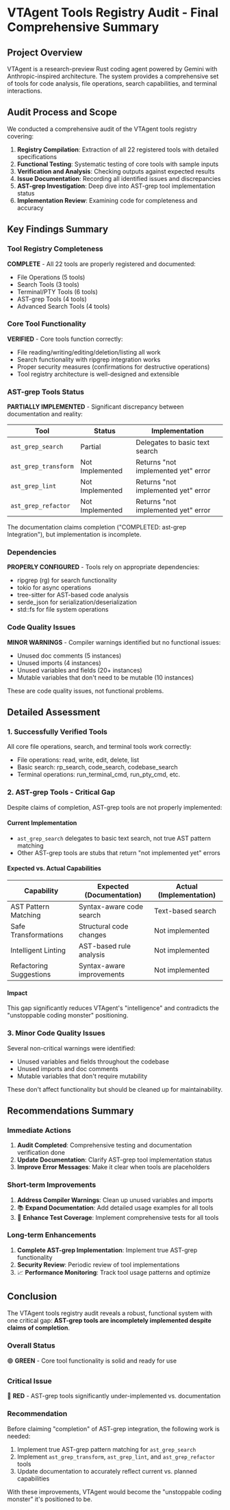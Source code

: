 # VTAgent Tools Registry Audit - Final Comprehensive Summary

## Project Overview

VTAgent is a research-preview Rust coding agent powered by Gemini with Anthropic-inspired architecture. The system provides a comprehensive set of tools for code analysis, file operations, search capabilities, and terminal interactions.

## Audit Process and Scope

We conducted a comprehensive audit of the VTAgent tools registry covering:

1. **Registry Compilation**: Extraction of all 22 registered tools with detailed specifications
2. **Functional Testing**: Systematic testing of core tools with sample inputs
3. **Verification and Analysis**: Checking outputs against expected results
4. **Issue Documentation**: Recording all identified issues and discrepancies
5. **AST-grep Investigation**: Deep dive into AST-grep tool implementation status
6. **Implementation Review**: Examining code for completeness and accuracy

## Key Findings Summary

### Tool Registry Completeness
**COMPLETE** - All 22 tools are properly registered and documented:
- File Operations (5 tools)
- Search Tools (3 tools)
- Terminal/PTY Tools (6 tools)
- AST-grep Tools (4 tools)
- Advanced Search Tools (4 tools)

### Core Tool Functionality
**VERIFIED** - Core tools function correctly:
- File reading/writing/editing/deletion/listing all work
- Search functionality with ripgrep integration works
- Proper security measures (confirmations for destructive operations)
- Tool registry architecture is well-designed and extensible

### AST-grep Tools Status
**PARTIALLY IMPLEMENTED** - Significant discrepancy between documentation and reality:

| Tool | Status | Implementation |
|------|--------|----------------|
| `ast_grep_search` | Partial | Delegates to basic text search |
| `ast_grep_transform` | Not Implemented | Returns "not implemented yet" error |
| `ast_grep_lint` | Not Implemented | Returns "not implemented yet" error |
| `ast_grep_refactor` | Not Implemented | Returns "not implemented yet" error |

The documentation claims completion ("COMPLETED: ast-grep Integration"), but implementation is incomplete.

### Dependencies
**PROPERLY CONFIGURED** - Tools rely on appropriate dependencies:
- ripgrep (rg) for search functionality
- tokio for async operations
- tree-sitter for AST-based code analysis
- serde_json for serialization/deserialization
- std::fs for file system operations

### Code Quality Issues
**MINOR WARNINGS** - Compiler warnings identified but no functional issues:
- Unused doc comments (5 instances)
- Unused imports (4 instances)
- Unused variables and fields (20+ instances)
- Mutable variables that don't need to be mutable (10 instances)

These are code quality issues, not functional problems.

## Detailed Assessment

### 1. Successfully Verified Tools

All core file operations, search, and terminal tools work correctly:
- File operations: read, write, edit, delete, list
- Basic search: rp_search, code_search, codebase_search
- Terminal operations: run_terminal_cmd, run_pty_cmd, etc.

### 2. AST-grep Tools - Critical Gap

Despite claims of completion, AST-grep tools are not properly implemented:

#### Current Implementation
- `ast_grep_search` delegates to basic text search, not true AST pattern matching
- Other AST-grep tools are stubs that return "not implemented yet" errors

#### Expected vs. Actual Capabilities
| Capability | Expected (Documentation) | Actual (Implementation) |
|-----------|-------------------------|-------------------------|
| AST Pattern Matching | Syntax-aware code search | Text-based search |
| Safe Transformations | Structural code changes | Not implemented |
| Intelligent Linting | AST-based rule analysis | Not implemented |
| Refactoring Suggestions | Syntax-aware improvements | Not implemented |

#### Impact
This gap significantly reduces VTAgent's "intelligence" and contradicts the "unstoppable coding monster" positioning.

### 3. Minor Code Quality Issues

Several non-critical warnings were identified:
- Unused variables and fields throughout the codebase
- Unused imports and doc comments
- Mutable variables that don't require mutability

These don't affect functionality but should be cleaned up for maintainability.

## Recommendations Summary

### Immediate Actions
1. **Audit Completed**: Comprehensive testing and documentation verification done
2. **Update Documentation**: Clarify AST-grep tool implementation status
3. **Improve Error Messages**: Make it clear when tools are placeholders

### Short-term Improvements
1. **Address Compiler Warnings**: Clean up unused variables and imports
2. 📚 **Expand Documentation**: Add detailed usage examples for all tools
3. 🧪 **Enhance Test Coverage**: Implement comprehensive tests for all tools

### Long-term Enhancements
1. **Complete AST-grep Implementation**: Implement true AST-grep functionality
2. **Security Review**: Periodic review of tool implementations
3. 📈 **Performance Monitoring**: Track tool usage patterns and optimize

## Conclusion

The VTAgent tools registry audit reveals a robust, functional system with one critical gap: **AST-grep tools are incompletely implemented despite claims of completion**.

### Overall Status
🟢 **GREEN** - Core tool functionality is solid and ready for use

### Critical Issue
🔴 **RED** - AST-grep tools significantly under-implemented vs. documentation

### Recommendation
Before claiming "completion" of AST-grep integration, the following work is needed:
1. Implement true AST-grep pattern matching for `ast_grep_search`
2. Implement `ast_grep_transform`, `ast_grep_lint`, and `ast_grep_refactor` tools
3. Update documentation to accurately reflect current vs. planned capabilities

With these improvements, VTAgent would become the "unstoppable coding monster" it's positioned to be.